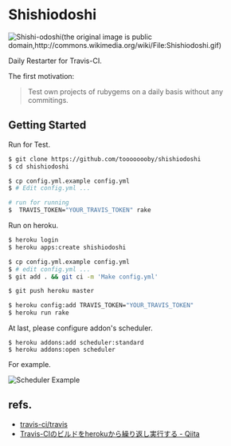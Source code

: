 # Shishiodoshi

![Shishi-odoshi(the original image is public domain,http://commons.wikimedia.org/wiki/File:Shishiodoshi.gif)](https://gist.githubusercontent.com/toooooooby/9172769/raw/7aa3fefd4fb0a00ab91f9fad6f46545dfb6ee4ce/shishiodoshi_image.gif)

Daily Restarter for Travis-CI.

The first motivation: 

> Test own projects of rubygems on a daily basis without any commitings.

## Getting Started

Run for Test.

```bash
$ git clone https://github.com/toooooooby/shishiodoshi
$ cd shishiodoshi

$ cp config.yml.example config.yml
$ # Edit config.yml ...

# run for running
$  TRAVIS_TOKEN="YOUR_TRAVIS_TOKEN" rake
```

Run on heroku.

```bash
$ heroku login
$ heroku apps:create shishiodoshi

$ cp config.yml.example config.yml
$ # edit config.yml ...
$ git add . && git ci -m 'Make config.yml'

$ git push heroku master

$ heroku config:add TRAVIS_TOKEN="YOUR_TRAVIS_TOKEN"
$ heroku run rake
```

At last, please configure addon's scheduler.

```
$ heroku addons:add scheduler:standard
$ heroku addons:open scheduler
```

For example.

![Scheduler Example](https://gist.githubusercontent.com/toooooooby/9172769/raw/668a7c1f57165153dda1de221a504172a4c8648d/shishiodoshi-heroku-scheduled-jobs.jpg)

## refs.

* [travis-ci/travis](https://github.com/travis-ci/travis#table-of-contents)
* [Travis-CIのビルドをherokuから繰り返し実行する - Qiita](http://qiita.com/sawanoboly/items/7f275e20fb6a643a3553)


